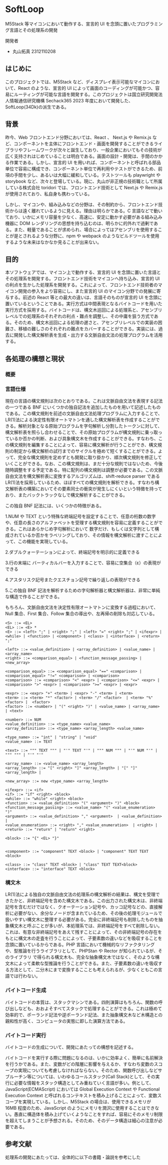 # SoftLoop

M5Stack 等マイコンにおいて動作する、宣言的 UI を念頭に置いたプログラミング言語とその処理系の開発

開発者

- 丸山拓真 2312110208

## はじめに

このプロジェクトでは、M5Stack など、ディスプレイ表示可能なマイコンにおいて、React のような、宣言的 UI によって画面のコーディングが可能かつ、容易にルーティングが可能な言語を開発する。このプロジェクトは国立研究開発法人情報通信研究機構 Sechack365 2023 年度において開発した、SoftLoop(34Dk)の派生である。

## 背景

昨今、Web フロントエンド分野においては、React 、 Next.js や Remix.js など、コンポーネントを主体にフロントエンド・画面を開発することができるライブラリやフレームワークが次々と誕生しており、一般企業においてもその技術が広く支持されはじめていることは明白である。画面の設計・開発は、手間のかかる作業である。しかし、宣言的 UI を用いれば、コンポーネントと呼ばれる部品単位で容易に構成でき、コンポーネント単位で再利用やテストができるため、前項の手間を少し、あるいは大幅に緩和している。テストツールも playwright や storybook など、次々と登場している。現に、丸山が非正規の技術職として所属している株式会社 toridori では、フロントエンド技術として Next.js や Remix.js が使用されており、私自身も携わっている。

しかし、マイコンや、組み込みなどの分野は、その制約から、フロントエンド技術からは遠く離れているように見える。理由は明らかである。C 言語などで動いており、いかにメモリ容量を少なく、高速に、安定に動かす必要がある組み込み機器に DOM レンダリングの思想を持ち込むのは、明らかに的外れで過剰である。また、軽量であることが求められ、場合によってはアセンブリを使用することが是とされるような分野に、npm や webpack のようなビルドツールを使用するような未来はなかなか見ることが出来ない。

## 目的

本ソフトウェアでは、マイコン上で動作する、宣言的 UI を念頭に置いた言語とその処理系を開発する。フロントエンド技術をマイコンへ持ち込み、宣言的 UI の利点を生かした処理系を開発する。これによって、フロントエンド技術者のマイコン開発の参入をより容易にし、また宣言的 UI のマイコン分野での発展に寄与する。前述の React 等との最大の違いは、言語そのものが宣言的 UI を念頭に置いているということである。実行方式は中間表現となるバイトコードを用いた実行方式を採用する。バイトコードは、構文木巡回による処理系と、アセンブリレベルでの処理系のそれぞれの利点・難点を調整し、その中庸を狙う方式である。そのため、構文木巡回による処理の遅さと、アセンブリレベルでの実装の困難さ、移植の難しさのそれぞれの難点をカバーすることができる。実装には、過去に開発した構文解析表を生成・出力する文脈自由文法の処理プログラムを活用する。

## 各処理の構想と現状

### 概要

### 言語仕様

現在の言語の構文規則は次のとおりである。これは文脈自由文法を表現する記法の一つである BNF にいくつかの独自記法を追加したものを用いて記述したものである。この構文規則を前述の文脈自由文法処理プログラムに入力することで、LR(1)法による決定性有限オートマトンを通した構文解析表を作成することができる。解析対象となる原始プログラムを字句解析し分割したトークンに対して、構文解析表を照らし合わせることで、その原始プログラムが構文規則に乗っ取っているか否かの判断、および具象構文木を作成することができる。すなわち、この構文規則を編集することによって、容易に構文解析が行うことができ、構文規則の制定から構文解析の試行までのサイクルを極めて短くすることができる。よって、完全な構文規則を定めずとも開発に取り掛かり、順次構文規則を修正していくことができる。なお、この構文規則は、まだ十分な規則ではないため、今後随時調整をする予定である。特に配列の構文規則は調整が必要である。この文脈自由文法を構文解析表に変換するアルゴリズムは、shift-reduce parser である LR(1)法を採用しているため、ほぼすべての構文規則を解析できる。すなわち構文解析表の構築においてその要素同士の衝突が発生しにくいという特徴を持っており、またバックトラックなしで構文解析することができる。

この独自 BNF 記法には、いくつかの特徴がある。

1.NUM や TEXT という特殊な終端記号を設定することで、任意の桁数の数字や、任意の長さのアルファベットを受理する構文規則を容易に定義することができる。これはあらかじめ字句解析において 数字だけ、もしくは文字列として構成されているか否かをラベリングしており、その情報を構文解析に渡すことによって、この機能を実現している。

2.ダブルクォーテーションによって、終端記号を明示的に定義できる

3.行の末端に バーティカルバーを入力することで、容易に空集合（ε）の表現ができる

4.アスタリスク記号またクエスチョン記号で繰り返しの表現ができる

5.この独自 BNF 記法を解析するための字句解析器と構文解析器は、非常に単純な構造で作ることができる。

もちろん、文脈自由文法を決定性有限オートマトンに変換する過程において、Null 集合、First 集合、Follow 集合の導出や、左再帰の削除も対応している。

```
<S> ::= <EL>
<EL> ::= <E> *
<E> ::= <left> ";" | <right> ";" | <left> "=" <right> ";" | <ifexpr> | <while> | <function> | <component> | <class> | <interface> | <return> ";"

<left> ::= <value_definition> | <array_definition> | <value_name> | <array_name>
<right> ::= <comparison_equal> | <function_message_passing> | <new_array>

<comparison_equal> ::= <comparison_equal> "==" <comparison> | <comparison_equal> "!=" <comparison> | <comparison>
<comparison> ::= <comparison> "<" <expr> | <comparison> "<=" <expr> | <comparison> ">" <expr> | <comparison> ">=" <expr> | <expr>

<expr> ::= <expr> "+" <term> | <expr> "-" <term> | <term>
<term> ::= <term> "*" <factor> | <term> "/" <factor>  | <term> "%" <factor> |  <factor>
<factor> ::= <number> | "(" <right> ")" | <value_name> | <array_name> | <text>

<number> ::= NUM
<value_definition> ::= <type_name> <value_name>
<array_definition> ::= <type_name> <array_length> <value_name>

<type_name> ::= "int" | "string" | "void"
<value_name> ::= TEXT

<text> ::= """ TEXT """ | "'" TEXT "'" | """ NUM """ | "'" NUM "'" | """ """ | "'" "'"

<array_name> ::= <value_name> <array_length>
<array_length> ::= "[" <right> "]" <array_length> | "[" "]" <array_length> |

<new_array> ::= new <type_name> <array_length>

<ifexpr> ::= <if>
<if> ::= "if" <right> <block>
<while> ::= "while" <right> <block>
<function> ::= <value_definition> "(" <argument> ")" <block>
<function_message_passing> ::= <value_name> "(" <value_enumeration> ")"
<argument> ::= <value_definition> "," <argument>  | <value_definition> |
<value_enumeration> ::= <right> "," <value_enumeration>  | <right> |
<return> ::= "return" | "return" <right>

<block> ::= "{" <EL> "}"


<component> ::= "component" TEXT <block> | "component" TEXT TEXT <block>

<class> ::= "class" TEXT <block> | "class" TEXT TEXT<block>
<interface> ::= "interface" TEXT <block>
```

### 構文木

LR(1)法による独自の文脈自由文法の処理系の構文解析の結果は、構文を受理できたかと、非終端記号を含めた構文木である。この出力された構文木は、非終端記号を含むだけではなく、クオーテーション記号や、カッコ記号などの、直接解析に必要がない、余分なノードが含まれているため、その後の処理モジュールで扱いやすい構文木に整理する必要がある。完全に非終端記号も削除したものを抽象構文木と呼ぶことが多いが、本処理系では、非終端記号をすべて削除しない。これは、有意な非終端記号をあえて残すことによって、その非終端記号の存在をもとに構文木の走査を行うことによって、子要素数の違いなどを吸収することを念頭に置いているからである。PHP 言語において機械的なリファクタリングや、型推論を行うライブラリとして、PHPStan や Rector が知られているが、そのライブラリ で得られる構文木も、完全な抽象構文木ではなく、そのような構文木によって柔軟な型推論を行うことができる。また、子要素数の違いを吸収する方法として、二分木にまで変換するこことも考えられるが、少なくともこの言語では行わない。

### バイトコード生成

バイトコードの本質は、スタックマシンである。四則演算はもちろん、関数の呼び出しなども、おおよそすべてスタックで処理することができる。これは極めて効率的で、ポーランド記法や逆ポーランド記法、また抽象構文木など木構造との親和性が高く、コンピュータの実態に即した演算方法である。

### バイトコード実行

バイトコードの生成について、開発にあたっての構想を記述する。

バイトコードを実行する際に問題になるのは、いかに効率よく、簡単に名前解決を行うかである。また、変数がどの階層に影響を与えるか、すなわち変数のスコープの実現についても考慮しなければならない。そのため、関数呼び出しなどサブルーチン等については、いわゆるコールスタック(Call Stack)として、その実行に必要な情報をスタック構造としてみ重ねていく言語が多い。例として、JavaScript(ECMAScript) においては Global Execution Context や Functional Execution Context と呼ばれるコンテキストを積み上げることによって、変数スコープを実現している。しかし、M5Stack の場合は、使用できるメモリが 16MB 程度のため、JavaScript のようにメモリを潤沢に使用することはできない。愚直に構造体を積み上げていくようなことをすれば、容易にそのメモリ制限を超えてしまうことが予想される。そのため、そのデータ構造は細心の注意が必要である。

## 参考文献

処理系の開発にあたっては、全体的に以下の書籍・論説を参考にした
